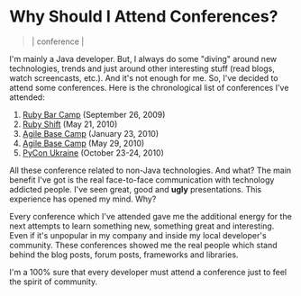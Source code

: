 # Why Should I Attend Conferences?
> | conference |

I'm mainly a Java developer. But, I always do some "diving" around new technologies, trends and just around other interesting stuff (read blogs, watch screencasts, etc.). And it's not enough for me. So, I've decided to attend some conferences. Here is the chronological list of conferences I've attended:

1. [Ruby Bar Camp](http://coffee-n-code.org.ua/home/event/september_2009_barcamp) (September 26, 2009)
2. [Ruby Shift](http://coffee-n-code.org.ua/) (May 21, 2010)
3. [Agile Base Camp](http://agilebasecamp.org/) (January 23, 2010)
4. [Agile Base Camp](http://agilebasecamp.org/) (May 29, 2010)
5. [PyCon Ukraine](http://ua.pycon.org/) (October 23-24, 2010)

All these conference related to non-Java technologies. And what? The main benefit I've got is the real face-to-face communication with technology addicted people.
I've seen great, good and **ugly** presentations. This experience has opened my mind. Why?

Every conference which I've attended gave me the additional energy for the next attempts to learn something new, something great and interesting. Even if it's unpopular in my company and inside my local developer's community.
These conferences showed me the real people which stand behind the blog posts, forum posts, frameworks and libraries.

I'm a 100% sure that every developer must attend a conference just to feel the spirit of community.
